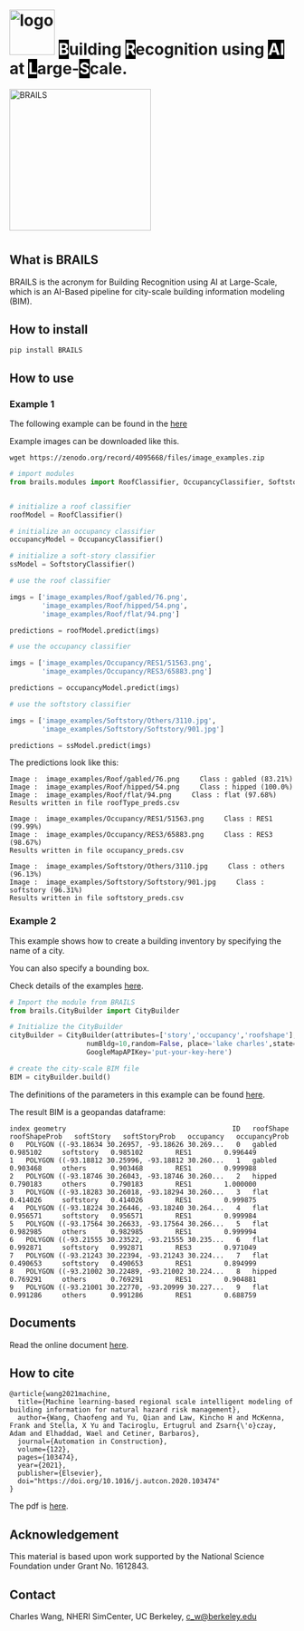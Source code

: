 # <img src="https://raw.githubusercontent.com/NHERI-SimCenter/BRAILS/master/docs/images/logo/Logo.png" alt="logo" height="80"/> <span style="color:#FFFFFF;background-color: #000000;">B</span>uilding <span style="color:#FFFFFF;background-color: #000000;">R</span>ecognition using <span style="color:#FFFFFF;background-color: #000000;">AI</span> at <span style="color:#FFFFFF;background-color: #000000;">L</span>arge-<span style="color:#FFFFFF;background-color: #000000;">S</span>cale.

<img src="https://raw.githubusercontent.com/NHERI-SimCenter/BRAILS/master/docs/images/brails-demo.gif" alt="BRAILS" height="250"/>

#

## What is BRAILS

BRAILS is the acronym for Building Recognition using AI at Large-Scale, 
which is an AI-Based pipeline for city-scale building information modeling (BIM).

## How to install


```
pip install BRAILS
```

## How to use


### Example 1


The following example can be found in the [here](https://nheri-simcenter.github.io/BRAILS-Documentation/common/user_manual/examples.html)

Example images can be downloaded like this.

```
wget https://zenodo.org/record/4095668/files/image_examples.zip
```

```python
# import modules
from brails.modules import RoofClassifier, OccupancyClassifier, SoftstoryClassifier


# initialize a roof classifier
roofModel = RoofClassifier()

# initialize an occupancy classifier
occupancyModel = OccupancyClassifier()

# initialize a soft-story classifier
ssModel = SoftstoryClassifier()

# use the roof classifier 

imgs = ['image_examples/Roof/gabled/76.png',
        'image_examples/Roof/hipped/54.png',
        'image_examples/Roof/flat/94.png']

predictions = roofModel.predict(imgs)

# use the occupancy classifier 

imgs = ['image_examples/Occupancy/RES1/51563.png',
        'image_examples/Occupancy/RES3/65883.png']

predictions = occupancyModel.predict(imgs)

# use the softstory classifier 

imgs = ['image_examples/Softstory/Others/3110.jpg',
        'image_examples/Softstory/Softstory/901.jpg']

predictions = ssModel.predict(imgs)

```

The predictions look like this:
```
Image :  image_examples/Roof/gabled/76.png     Class : gabled (83.21%)
Image :  image_examples/Roof/hipped/54.png     Class : hipped (100.0%)
Image :  image_examples/Roof/flat/94.png     Class : flat (97.68%)
Results written in file roofType_preds.csv

Image :  image_examples/Occupancy/RES1/51563.png     Class : RES1 (99.99%)
Image :  image_examples/Occupancy/RES3/65883.png     Class : RES3 (98.67%)
Results written in file occupancy_preds.csv

Image :  image_examples/Softstory/Others/3110.jpg     Class : others (96.13%)
Image :  image_examples/Softstory/Softstory/901.jpg     Class : softstory (96.31%)
Results written in file softstory_preds.csv
```


### Example 2

This example shows how to create a building inventory by specifying the name of a city. 

You can also specify a bounding box. 

Check details of the examples [here](https://nheri-simcenter.github.io/BRAILS-Documentation/common/user_manual/examples.html).


```python
# Import the module from BRAILS
from brails.CityBuilder import CityBuilder

# Initialize the CityBuilder
cityBuilder = CityBuilder(attributes=['story','occupancy','roofshape'], 
                   numBldg=10,random=False, place='lake charles',state='la', 
                   GoogleMapAPIKey='put-your-key-here')

# create the city-scale BIM file
BIM = cityBuilder.build()

```

The definitions of the parameters in this example can be found [here](https://nheri-simcenter.github.io/BRAILS-Documentation/common/user_manual/examples.html). 

The result BIM is a geopandas dataframe:
```
index geometry	                                       ID	roofShape	roofShapeProb	softStory	softStoryProb	occupancy	occupancyProb
0	POLYGON ((-93.18634 30.26957, -93.18626 30.269...	0	gabled	       0.985102	    softstory	0.985102	    RES1	    0.996449
1	POLYGON ((-93.18812 30.25996, -93.18812 30.260...	1	gabled	       0.903468	    others      0.903468	    RES1	    0.999988
2	POLYGON ((-93.18746 30.26043, -93.18746 30.260...	2	hipped	       0.790183	    others      0.790183	    RES1	    1.000000
3	POLYGON ((-93.18283 30.26018, -93.18294 30.260...	3	flat	       0.414026	    softstory	0.414026	    RES1	    0.999875
4	POLYGON ((-93.18224 30.26446, -93.18240 30.264...	4	flat	       0.956571	    softstory	0.956571	    RES1	    0.999984
5	POLYGON ((-93.17564 30.26633, -93.17564 30.266...	5	flat	       0.982985	    others      0.982985	    RES1	    0.999994
6	POLYGON ((-93.21555 30.23522, -93.21555 30.235...	6	flat	       0.992871	    softstory	0.992871	    RES3	    0.971049
7	POLYGON ((-93.21243 30.22394, -93.21243 30.224...	7	flat	       0.490653	    softstory	0.490653	    RES1	    0.894999
8	POLYGON ((-93.21002 30.22489, -93.21002 30.224...	8	hipped	       0.769291	    others      0.769291	    RES1	    0.904881
9	POLYGON ((-93.21001 30.22770, -93.20999 30.227...	9	flat	       0.991286	    others      0.991286	    RES1	    0.688759

```





## Documents

Read the online document <a href="https://nheri-simcenter.github.io/BRAILS-Documentation/index.html">here</a>.




## How to cite

```
@article{wang2021machine,
  title={Machine learning-based regional scale intelligent modeling of building information for natural hazard risk management},
  author={Wang, Chaofeng and Yu, Qian and Law, Kincho H and McKenna, Frank and Stella, X Yu and Taciroglu, Ertugrul and Zsarn{\'o}czay, Adam and Elhaddad, Wael and Cetiner, Barbaros},
  journal={Automation in Construction},
  volume={122},
  pages={103474},
  year={2021},
  publisher={Elsevier},
  doi="https://doi.org/10.1016/j.autcon.2020.103474"
}
```
The pdf is <a href="https://www.researchgate.net/publication/346957248_Machine_Learning-based_Regional_Scale_Intelligent_Modeling_of_Building_Information_for_Natural_Hazard_Risk_Management">here</a>.

## Acknowledgement
This material is based upon work supported by the National Science Foundation under Grant No. 1612843.

## Contact
Charles Wang, NHERI SimCenter, UC Berkeley, c_w@berkeley.edu


